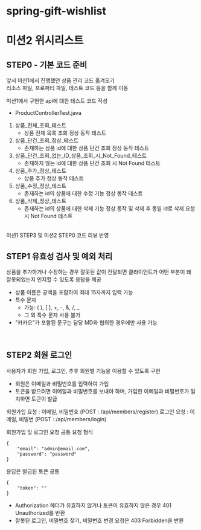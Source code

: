 # spring-gift-wishlist
# 미션2 위시리스트

## STEP0 - 기본 코드 준비
앞서 미션1에서 진행했던 상품 관리 코드 옮겨오기 <br>
리소스 파일, 프로퍼티 파일, 테스트 코드 등을 함께 이동 <br>

미션1에서 구현한 api에 대한 테스트 코드 작성
- ProductControllerTest.java

1. 상품_전체_조회_테스트
    - 상품 전체 목록 조회 정상 동작 테스트
2. 상품_단건_조회_정상_테스트
    - 존재하는 상품 id에 대한 상품 단건 조회 정상 동작 테스트
3. 상품_단건_조회_없는_ID_상품_조회_시_Not_Found_테스트
    - 존재하지 않는 id에 대한 상품 단건 조회 시 Not Found 테스트
4. 상품_추가_정상_테스트
    - 상품 추가 정상 동작 테스트
5. 상품_수정_정상_테스트
    - 존재하는 id의 상품에 대한 수정 기능 정상 동작 테스트
6. 상품_삭제_정상_테스트
    - 존재하는 id의 상품에 대한 삭제 기능 정상 동작 및 삭제 후 동일 id로 삭제 요청 시 Not Found 테스트
<br>
미션1 STEP3 및 미션2 STEP0 코드 리뷰 반영
<br>

## STEP1 유효성 검사 및 예외 처리
상품을 추가하거나 수정하는 경우 잘못된 값이 전달되면 클라이언트가 어떤 부분이 왜 잘못되었는지 인지할 수 있도록 응답을 제공
- 상품 이름은 공백을 포함하여 최대 15자까지 입력 가능
- 특수 문자
   - 가능: ( ), [ ], +, -, &, /, _
   - 그 외 특수 문자 사용 불가
- "카카오"가 포함된 문구는 담당 MD와 협의한 경우에만 사용 가능
<br>

## STEP2 회원 로그인
사용자가 회원 가입, 로그인, 추후 회원별 기능을 이용할 수 있도록 구현
- 회원은 이메일과 비밀번호를 입력하여 가입
- 토큰을 받으려면 이메일과 비밀번호를 보내야 하며, 가입한 이메일과 비밀번호가 일치하면 토큰이 발급

회원가입 요청 : 이메일, 비밀번호 (POST : /api/members/register)
로그인 요청 : 이메일, 비밀번 (POST : /api/members/login)

회원가입 및 로그인 요청 공통 요청 형식
```
{
    "email": "admin@email.com",
    "password": "password"
}
```

응답은 발급된 토큰 공통
```
{
    "token": ""
}
```

- Authorization 헤더가 유효하지 않거나 토큰이 유효하지 않은 경우 401 Unauthorized를 반환
- 잘못된 로그인, 비밀번호 찾기, 비밀번호 변경 요청은 403 Forbidden을 반환